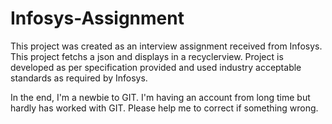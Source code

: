 # Infosys-Assignment
This project was created as an interview assignment received from Infosys.
This project fetchs a json and displays in a recyclerview.
Project is developed as per specification provided and used industry acceptable standards as required by Infosys.

In the end, I'm a newbie to GIT.
I'm having an account from long time but hardly has worked with GIT.
Please help me to correct if something wrong.
